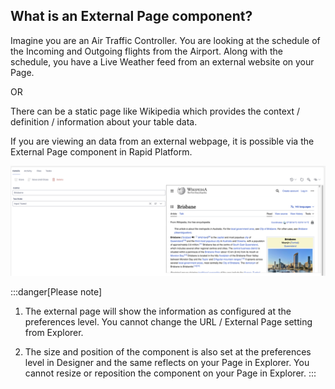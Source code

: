 ## **What is an External Page component?**

Imagine you are an Air Traffic Controller. You are looking at the schedule of the Incoming and Outgoing flights from the Airport. Along with the schedule, you have a Live Weather feed from an external website on your Page.

OR

There can be a static page like Wikipedia which provides the context / definition / information about your table data.

If you are viewing an data from an external webpage, it is possible via the External Page component in Rapid Platform.

![Image showing external page component on Page](<External Page1.png>)

:::danger[Please note]
1. The external page will show the information as configured at the preferences level. You cannot change the URL / External Page setting from Explorer.

2. The size and position of the component is also set at the preferences level in Designer and the same reflects on your Page in Explorer. You cannot resize or reposition the component on your Page in Explorer.
:::